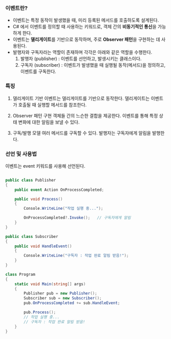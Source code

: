 
### 이벤트란?
- 이벤트는 특정 동작이 발생했을 때, 미리 등록된 메서드를 호출하도록 설계된다.
- C# 에서 이벤트를 정의할 때 사용하는 키워드로, 객체 간의 **비동기적인 통신**을 가능하게 한다.
- 이벤트는 **델리게이트**를 기반으로 동작하며, 주로 **Observer 패턴**을 구현하는 데 사용된다.
- 발행자와 구독자라는 역할이 존재하며 각각은 아래와 같은 역할을 수행한다.
	1. 발행자 (publisher) : 이벤트를 선언하고, 발생시키는 클래스이다.
	2. 구독자 (subscriber) : 이벤트가 발생했을 때 실행될 동작(메서드)을 정의하고, 이벤트를 구독한다.

### 특징
1. 델리게이트 기반
	이벤트는 델리게이트를 기반으로 동작한다.
	델리게이트는 이벤트가 호출될 때 실행할 메서드를 참조한다.

2. Observer 패턴 구현
	객체들 간의 느슨한 결합을 제공한다.
	이벤트를 통해 특정 상태 변화에 대한 알림을 보낼 수 있다.

3. 구독/발행 모델
	여러 메서드를 구독할 수 있다.
	발행자는 구독자에게 알림을 발행한다.


### 선언 및 사용법
이벤트는 event 키워드를 사용해 선언된다.
```csharp

public class Publisher
{
    public event Action OnProcessCompleted;

    public void Process()
    {
        Console.WriteLine("작업 실행 중...");

        OnProcessCompleted?.Invoke();   // 구독자에게 알림
    }
}

public class Subscriber
{
    public void HandleEvent()
    {
        Console.WriteLine("구독자 : 작업 완료 알림 받음!");
    }
}

class Program
{
    static void Main(string[] args)
    {
        Publisher pub = new Publisher();
        Subscriber sub = new Subscriber();
        pub.OnProcessCompleted += sub.HandleEvent;

        pub.Process();
        // 작업 실행 중...
        // 구독자 : 작업 완료 알림 받음!
    }
}
```